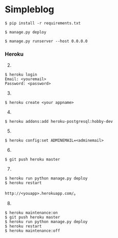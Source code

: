 # Simpleblog


```
$ pip install -r requirements.txt
```
```
$ manage.py deploy
```
```
$ manage.py runserver --host 0.0.0.0
```


### Heroku

2.
```
$ heroku login
Email: <youremail>
Password: <password>
```

3.
```
$ heroku create <your appname>
```

4.
```
$ heroku addons:add heroku-postgresql:hobby-dev
```

5.
```
$ heroku config:set ADMINEMAIL=<adminemail>
```

6.
```
$ git push heroku master
```

7.
```
$ heroku run python manage.py deploy
$ heroku restart
```
`http://<youapp>.herokuapp.com/`。

8.
```
$ heroku maintenance:on
$ git push heroku master
$ heroku run python manage.py deploy
$ heroku restart
$ heroku maintenance:off
```
